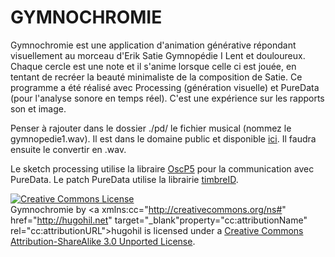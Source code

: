 GYMNOCHROMIE
==========

Gymnochromie est une application d'animation générative répondant visuellement au morceau d'Erik Satie Gymnopédie I Lent et douloureux. Chaque cercle est une note et il s'anime lorsque celle ci est jouée, en tentant de recréer la beauté minimaliste de la composition de Satie.
Ce programme a été réalisé avec Processing (génération visuelle) et PureData (pour l'analyse sonore en temps réel). C'est une expérience sur les rapports son et image.

Penser à rajouter dans le dossier ./pd/ le fichier musical (nommez le gymnopedie1.wav). Il est dans le domaine public et disponible <a href="https://upload.wikimedia.org/wikipedia/commons/9/90/Erik_Satie_-_gymnopedies_-_la_1_ere._lent_et_douloureux.ogg?uselang=fr">ici</a>. Il faudra ensuite le convertir en .wav.

Le sketch processing utilise la libraire <a href="http://www.sojamo.de/libraries/oscP5/">OscP5</a> pour la communication avec PureData.
Le patch PureData utilise la librairie <a href="http://puredata.info/downloads/timbreid">timbreID</a>.

<a rel="license" href="http://creativecommons.org/licenses/by-sa/3.0/deed.fr&#39;"><img alt="Creative Commons License" style="border-width:0" src="http://i.creativecommons.org/l/by-sa/3.0/88x31.png" /></a><br /><span xmlns:dct="http://purl.org/dc/terms/" property="dct:title">Gymnochromie</span> by <a xmlns:cc="http://creativecommons.org/ns#" href="http://hugohil.net" target="_blank"property="cc:attributionName" rel="cc:attributionURL">hugohil</a> is licensed under a <a rel="license" target="_blank" href="http://creativecommons.org/licenses/by-sa/3.0/deed.fr&#39;">Creative Commons Attribution-ShareAlike 3.0 Unported License</a>.